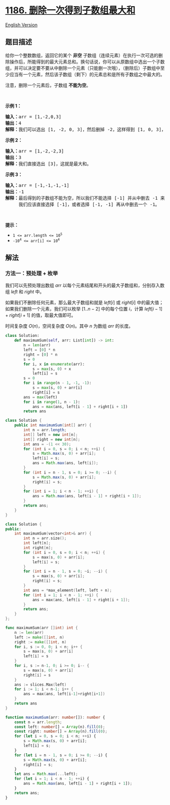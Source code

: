 # [1186. 删除一次得到子数组最大和](https://leetcode.cn/problems/maximum-subarray-sum-with-one-deletion)

[English Version](/solution/1100-1199/1186.Maximum%20Subarray%20Sum%20with%20One%20Deletion/README_EN.md)

<!-- tags:数组,动态规划 -->

## 题目描述

<!-- 这里写题目描述 -->

<p>给你一个整数数组，返回它的某个&nbsp;<strong>非空</strong> 子数组（连续元素）在执行一次可选的删除操作后，所能得到的最大元素总和。换句话说，你可以从原数组中选出一个子数组，并可以决定要不要从中删除一个元素（只能删一次哦），（删除后）子数组中至少应当有一个元素，然后该子数组（剩下）的元素总和是所有子数组之中最大的。</p>

<p>注意，删除一个元素后，子数组 <strong>不能为空</strong>。</p>

<p>&nbsp;</p>

<p><strong>示例 1：</strong></p>

<pre>
<strong>输入：</strong>arr = [1,-2,0,3]
<strong>输出：</strong>4
<strong>解释：</strong>我们可以选出 [1, -2, 0, 3]，然后删掉 -2，这样得到 [1, 0, 3]，和最大。</pre>

<p><strong>示例 2：</strong></p>

<pre>
<strong>输入：</strong>arr = [1,-2,-2,3]
<strong>输出：</strong>3
<strong>解释：</strong>我们直接选出 [3]，这就是最大和。
</pre>

<p><strong>示例 3：</strong></p>

<pre>
<strong>输入：</strong>arr = [-1,-1,-1,-1]
<strong>输出：</strong>-1
<strong>解释：</strong>最后得到的子数组不能为空，所以我们不能选择 [-1] 并从中删去 -1 来得到 0。
     我们应该直接选择 [-1]，或者选择 [-1, -1] 再从中删去一个 -1。
</pre>

<p>&nbsp;</p>

<p><strong>提示：</strong></p>
<meta charset="UTF-8" />

<ul>
	<li><code>1 &lt;= arr.length &lt;= 10<sup>5</sup></code></li>
	<li><code>-10<sup>4</sup>&nbsp;&lt;= arr[i] &lt;= 10<sup>4</sup></code></li>
</ul>

## 解法

### 方法一：预处理 + 枚举

我们可以先预处理出数组 $arr$ 以每个元素结尾和开头的最大子数组和，分别存入数组 $left$ 和 $right$ 中。

如果我们不删除任何元素，那么最大子数组和就是 $left[i]$ 或 $right[i]$ 中的最大值；如果我们删除一个元素，我们可以枚举 $[1..n-2]$ 中的每个位置 $i$，计算 $left[i-1] + right[i+1]$ 的值，取最大值即可。

时间复杂度 $O(n)$，空间复杂度 $O(n)$。其中 $n$ 为数组 $arr$ 的长度。

<!-- tabs:start -->

```python
class Solution:
    def maximumSum(self, arr: List[int]) -> int:
        n = len(arr)
        left = [0] * n
        right = [0] * n
        s = 0
        for i, x in enumerate(arr):
            s = max(s, 0) + x
            left[i] = s
        s = 0
        for i in range(n - 1, -1, -1):
            s = max(s, 0) + arr[i]
            right[i] = s
        ans = max(left)
        for i in range(1, n - 1):
            ans = max(ans, left[i - 1] + right[i + 1])
        return ans
```

```java
class Solution {
    public int maximumSum(int[] arr) {
        int n = arr.length;
        int[] left = new int[n];
        int[] right = new int[n];
        int ans = -(1 << 30);
        for (int i = 0, s = 0; i < n; ++i) {
            s = Math.max(s, 0) + arr[i];
            left[i] = s;
            ans = Math.max(ans, left[i]);
        }
        for (int i = n - 1, s = 0; i >= 0; --i) {
            s = Math.max(s, 0) + arr[i];
            right[i] = s;
        }
        for (int i = 1; i < n - 1; ++i) {
            ans = Math.max(ans, left[i - 1] + right[i + 1]);
        }
        return ans;
    }
}
```

```cpp
class Solution {
public:
    int maximumSum(vector<int>& arr) {
        int n = arr.size();
        int left[n];
        int right[n];
        for (int i = 0, s = 0; i < n; ++i) {
            s = max(s, 0) + arr[i];
            left[i] = s;
        }
        for (int i = n - 1, s = 0; ~i; --i) {
            s = max(s, 0) + arr[i];
            right[i] = s;
        }
        int ans = *max_element(left, left + n);
        for (int i = 1; i < n - 1; ++i) {
            ans = max(ans, left[i - 1] + right[i + 1]);
        }
        return ans;
    }
};
```

```go
func maximumSum(arr []int) int {
	n := len(arr)
	left := make([]int, n)
	right := make([]int, n)
	for i, s := 0, 0; i < n; i++ {
		s = max(s, 0) + arr[i]
		left[i] = s
	}
	for i, s := n-1, 0; i >= 0; i-- {
		s = max(s, 0) + arr[i]
		right[i] = s
	}
	ans := slices.Max(left)
	for i := 1; i < n-1; i++ {
		ans = max(ans, left[i-1]+right[i+1])
	}
	return ans
}
```

```ts
function maximumSum(arr: number[]): number {
    const n = arr.length;
    const left: number[] = Array(n).fill(0);
    const right: number[] = Array(n).fill(0);
    for (let i = 0, s = 0; i < n; ++i) {
        s = Math.max(s, 0) + arr[i];
        left[i] = s;
    }
    for (let i = n - 1, s = 0; i >= 0; --i) {
        s = Math.max(s, 0) + arr[i];
        right[i] = s;
    }
    let ans = Math.max(...left);
    for (let i = 1; i < n - 1; ++i) {
        ans = Math.max(ans, left[i - 1] + right[i + 1]);
    }
    return ans;
}
```

<!-- tabs:end -->

<!-- end -->
